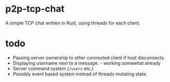 # p2p-tcp-chat
A simple TCP chat written in Rust, using threads for each client.

# todo
 * Passing server ownership to other connected client if host disconnects.
 * Displaying username next to a message. - working somewhat already
 * Server command system (`/users` etc.)
 * Possibly event based system instead of threads mutating state.
